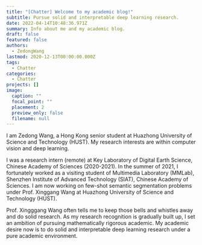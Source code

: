 ```yaml
---
title: "[Chatter] Welcome to my academic blog!"
subtitle: Pursue solid and interpretable deep learning research.
date: 2022-04-14T10:48:36.971Z
summary: Info about me and my academic blog.
draft: false
featured: false
authors:
  - ZedongWang
lastmod: 2020-12-13T00:00:00.000Z
tags:
  - Chatter
categories:
  - Chatter
projects: []
image:
  caption: ""
  focal_point: ""
  placement: 2
  preview_only: false
  filename: null
---
```

I am Zedong Wang, a Hong Kong senior student at Huazhong University of Science and Technology (HUST). My research interests are within computer vision and deep learning. 

I was a research intern (remote) at Key Laboratory of Digital Earth Science, Chinese Academy of Sciences (2020-2021). In the summer of 2021, I fortunately worked as a visiting student of Multimedia Laboratory (MMLab), Shenzhen Institute of Advanced Technology (SIAT), Chinese Academy of Sciences. I am now working on few-shot semantic segmentation problems under Prof. Xinggang Wang at Huazhong University of Science and Technology (HUST).


Prof. Xingggang Wang often tells me to keep those bells and whistles away and do solid research. As my research recognition is gradually built up, I set an ambition of pursuing mathematically rigorous academic.
My academic desire now is to do solid and interpretable deep learning research under a pure academic environment. 